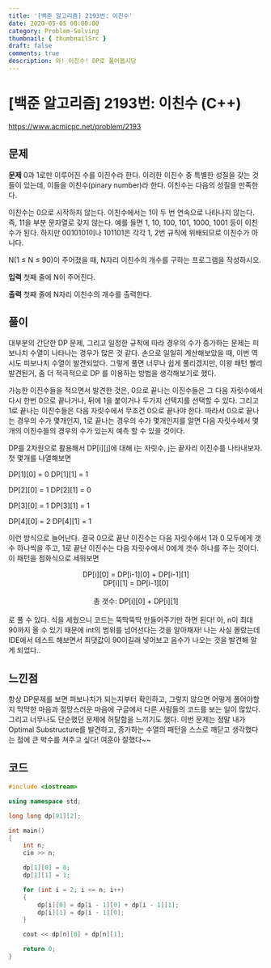 ```yaml
---
title: '[백준 알고리즘] 2193번: 이친수'
date: 2020-05-05 00:00:00
category: Problem-Solving
thumbnail: { thumbnailSrc }
draft: false
comments: true
description: 와! 이친수! DP로 풀어봅시당
---
```


# [백준 알고리즘] 2193번: 이친수 (C++)

https://www.acmicpc.net/problem/2193

## 문제

**문제**
0과 1로만 이루어진 수를 이진수라 한다. 이러한 이진수 중 특별한 성질을 갖는 것들이 있는데, 이들을 이친수(pinary number)라 한다. 이친수는 다음의 성질을 만족한다.

이친수는 0으로 시작하지 않는다.
이친수에서는 1이 두 번 연속으로 나타나지 않는다. 즉, 11을 부분 문자열로 갖지 않는다.
예를 들면 1, 10, 100, 101, 1000, 1001 등이 이친수가 된다. 하지만 0010101이나 101101은 각각 1, 2번 규칙에 위배되므로 이친수가 아니다.

N(1 ≤ N ≤ 90)이 주어졌을 때, N자리 이친수의 개수를 구하는 프로그램을 작성하시오.

**입력**
첫째 줄에 N이 주어진다.

**출력**
첫째 줄에 N자리 이친수의 개수를 출력한다.

## 풀이

대부분의 간단한 DP 문제, 그리고 일정한 규칙에 따라 경우의 수가 증가하는 문제는 피보나치 수열이 나타나는 경우가 많은 것 같다. 손으로 일일히 계산해보았을 때, 이번 역시도 피보나치 수열이 발견되었다. 그렇게 풀면 너무나 쉽게 풀리겠지만, 이왕 패턴 빨리 발견된거, 좀 더 적극적으로 DP 를 이용하는 방법을 생각해보기로 했다.

가능한 이진수들을 적으면서 발견한 것은, 0으로 끝나는 이진수들은 그 다음 자릿수에서 다시 한번 0으로 끝나거나, 뒤에 1을 붙이거나 두가지 선택지를 선택할 수 있다. 그리고 1로 끝나는 이진수들은 다음 자릿수에서 무조건 0으로 끝나야 한다. 따라서 0으로 끝나는 경우의 수가 몇개인지, 1로 끝나는 경우의 수가 몇개인지를 알면 다음 자릿수에서 몇개의 이진수들의 경우의 수가 있는지 예측 할 수 있을 것이다.

DP를 2차원으로 활용해서 DP[i][j]에 대해 i는 자릿수, j는 끝자리 이진수를 나타내보자. 첫 몇개를 나열해보면

DP[1][0] = 0
DP[1][1] = 1

DP[2][0] = 1
DP[2][1] = 0

DP[3][0] = 1
DP[3][1] = 1

DP[4][0] = 2
DP[4][1] = 1

이런 방식으로 늘어난다. 결국 0으로 끝난 이진수는 다음 자릿수에서 1과 0 모두에게 갯수 하나씩을 주고, 1로 끝난 이진수는 다음 자릿수에서 0에게 갯수 하나를 주는 것이다. 이 패턴을 점화식으로 세워보면

<center>
DP[i][0] = DP[i-1][0] + DP[i-1][1]<br>
DP[i][1] = DP[i-1][0]<br>
<br>
총 갯수: DP[i][0] + DP[i][1]
</center>
<br>
로 풀 수 있다. 식을 세웠으니 코드는 뚝딱뚝딱 만들어주기만 하면 된다! 아, n이 최대 90까지 올 수 있기 때문에 int의 범위를 넘어선다는 것을 알아채자! 나는 사실 몰랐는데 IDE에서 테스트 해보면서 최댓값이 90이길래 넣어보고 음수가 나오는 것을 발견해 알게 되었다..

## 느낀점

항상 DP문제를 보면 피보나치가 되는지부터 확인하고, 그렇지 않으면 어떻게 풀어야할지 막막한 마음과 절망스러운 마음에 구글에서 다른 사람들의 코드를 보는 일이 많았다. 그리고 너무나도 단순했던 문제에 허탈함을 느끼기도 했다. 이번 문제는 정말 내가 Optimal Substructure를 발견하고, 증가하는 수열의 패턴을 스스로 깨닫고 생각했다는 점에 큰 박수를 쳐주고 싶다! 여훈아 잘했다~~

## 코드

```cpp
#include <iostream>

using namespace std;

long long dp[91][2];

int main()
{
    int n;
    cin >> n;

    dp[1][0] = 0;
    dp[1][1] = 1;

    for (int i = 2; i <= n; i++)
    {
        dp[i][0] = dp[i - 1][0] + dp[i - 1][1];
        dp[i][1] = dp[i - 1][0];
    }

    cout << dp[n][0] + dp[n][1];

    return 0;
}

```
